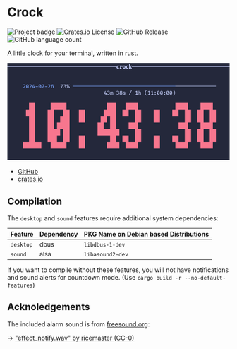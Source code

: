 # Crock

![Project badge](https://img.shields.io/badge/language-Rust-blue.svg)
![Crates.io License](https://img.shields.io/crates/l/crock)
![GitHub Release](https://img.shields.io/github/v/release/PlexSheep/crock)
![GitHub language count](https://img.shields.io/github/languages/count/PlexSheep/crock)


A little clock for your terminal, written in rust.

![screenshot](data/media/screenshot.png)

* [GitHub](https://github.com/PlexSheep/crock)
* [crates.io](https://crates.io/crates/crock)

## Compilation

The `desktop` and `sound` features require additional system dependencies:

| Feature   | Dependency | PKG Name on Debian based Distributions |
|-----------|------------|----------------------------------------|
| `desktop` | dbus       | `libdbus-1-dev`                        |
| `sound`   | alsa       | `libasound2-dev`                       |

If you want to compile without these features, you will not have notifications 
and sound alerts for countdown mode. (Use `cargo build -r --no-default-features`)

## Acknoledgements

The included alarm sound is from [freesound.org](https://freesound.org):

-> ["effect_notify.wav" by ricemaster (CC-0)](https://freesound.org/people/ricemaster/sounds/278142/)
